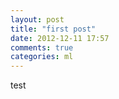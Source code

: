 ```yaml
---
layout: post
title: "first post"
date: 2012-12-11 17:57
comments: true
categories: ml 
---
```


test
